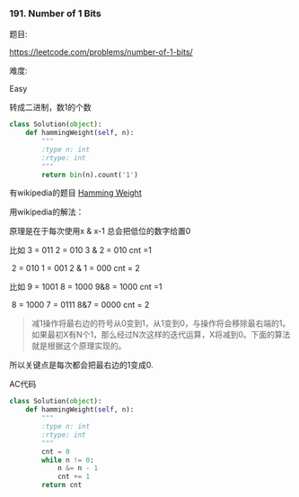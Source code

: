 ### 191. Number of 1 Bits

题目:

<https://leetcode.com/problems/number-of-1-bits/>


难度:

Easy


转成二进制，数1的个数

```python
class Solution(object):
    def hammingWeight(self, n):
        """
        :type n: int
        :rtype: int
        """
        return bin(n).count('1')
```



有wikipedia的题目 [Hamming Weight]((https://zh.wikipedia.org/wiki/汉明重量))



用wikipedia的解法：

原理是在于每次使用x & x-1 总会把低位的数字给置0

比如 3 = 011  2 = 010  3 & 2 = 010 cnt =1

​	2 = 010  1 = 001  2 & 1 = 000 cnt = 2

比如 9 = 1001  8 = 1000  9&8 = 1000 cnt =1

​	8 = 1000  7 = 0111  8&7 = 0000 cnt = 2

> 减1操作将最右边的符号从0变到1，从1变到0，与操作将会移除最右端的1。如果最初X有N个1，那么经过N次这样的迭代运算，X将减到0。下面的算法就是根据这个原理实现的。

所以关键点是每次都会把最右边的1变成0.

 

AC代码



```python
class Solution(object):
    def hammingWeight(self, n):
        """
        :type n: int
        :rtype: int
        """
        cnt = 0
        while n != 0:
        	n &= n - 1
        	cnt += 1
        return cnt 
```

